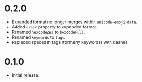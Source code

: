 # 0.2.0
* Expanded format no longer merges within `unicode-emoji-data`.
* Added `order` property to expanded format.
* Renamed `hexcodeZWJ` to `hexcodeFull`.
* Renamed `keywords` to `tags`.
* Replaced spaces in tags (formerly keywords) with dashes.

# 0.1.0
* Initial release.
